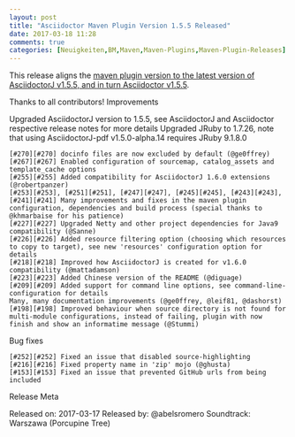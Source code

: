 ```yaml
---
layout: post
title: "Asciidoctor Maven Plugin Version 1.5.5 Released"
date: 2017-03-18 11:28
comments: true
categories: [Neuigkeiten,BM,Maven,Maven-Plugins,Maven-Plugin-Releases]
---
```

This release aligns the [maven plugin version to the latest version of AsciidoctorJ v1.5.5, and in turn Asciidoctor v1.5.5](https://github.com/asciidoctor/asciidoctor-maven-plugin).

Thanks to all contributors!
Improvements

Upgraded AsciidoctorJ version to 1.5.5, see AsciidoctorJ and Asciidoctor respective release notes for more details
Upgraded JRuby to 1.7.26, note that using AsciidoctorJ-pdf v1.5.0-alpha.14 requires JRuby 9.1.8.0

    [#270][#270] docinfo files are now excluded by default (@ge0ffrey)
    [#267][#267] Enabled configuration of sourcemap, catalog_assets and template_cache options
    [#255][#255] Added compatibility for AsciidoctorJ 1.6.0 extensions (@robertpanzer)
    [#253][#253], [#251][#251], [#247][#247], [#245][#245], [#243][#243], [#241][#241] Many improvements and fixes in the maven plugin configuration, dependencies and build process (special thanks to @khmarbaise for his patience)
    [#227][#227] Upgraded Netty and other project dependencies for Java9 compatibility (@Sanne)
    [#226][#226] Added resource filtering option (choosing which resources to copy to target), see new 'resources' configuration option for details
    [#218][#218] Improved how AsciidoctorJ is created for v1.6.0 compatibility (@mattadamson)
    [#223][#223] Added Chinese version of the README (@diguage)
    [#209][#209] Added support for command line options, see command-line-configuration for details
    Many, many documentation improvements (@ge0ffrey, @leif81, @dashorst)
    [#198][#198] Improved behaviour when source directory is not found for multi-module configurations, instead of failing, plugin with now finish and show an informatime message (@Stummi)

Bug fixes

    [#252][#252] Fixed an issue that disabled source-highlighting
    [#216][#216] Fixed property name in 'zip' mojo (@ghusta)
    [#153][#153] Fixed an issue that prevented GitHub urls from being included

Release Meta

Released on: 2017-03-17
Released by: @abelsromero
Soundtrack: Warszawa (Porcupine Tree)

[#153]: https://github.com/asciidoctor/asciidoctor-maven-plugin/issues/153
[#198]: https://github.com/asciidoctor/asciidoctor-maven-plugin/issues/198
[#209]: https://github.com/asciidoctor/asciidoctor-maven-plugin/issues/209
[#216]: https://github.com/asciidoctor/asciidoctor-maven-plugin/issues/216
[#218]: https://github.com/asciidoctor/asciidoctor-maven-plugin/issues/218
[#223]: https://github.com/asciidoctor/asciidoctor-maven-plugin/issues/223
[#226]: https://github.com/asciidoctor/asciidoctor-maven-plugin/issues/226
[#227]: https://github.com/asciidoctor/asciidoctor-maven-plugin/issues/227
[#241]: https://github.com/asciidoctor/asciidoctor-maven-plugin/issues/241
[#243]: https://github.com/asciidoctor/asciidoctor-maven-plugin/issues/243
[#244]: https://github.com/asciidoctor/asciidoctor-maven-plugin/issues/244
[#245]: https://github.com/asciidoctor/asciidoctor-maven-plugin/issues/245
[#247]: https://github.com/asciidoctor/asciidoctor-maven-plugin/issues/247
[#251]: https://github.com/asciidoctor/asciidoctor-maven-plugin/issues/251
[#252]: https://github.com/asciidoctor/asciidoctor-maven-plugin/issues/252
[#253]: https://github.com/asciidoctor/asciidoctor-maven-plugin/issues/253
[#255]: https://github.com/asciidoctor/asciidoctor-maven-plugin/issues/255
[#267]: https://github.com/asciidoctor/asciidoctor-maven-plugin/issues/267
[#270]: https://github.com/asciidoctor/asciidoctor-maven-plugin/issues/270
[#255]: https://github.com/asciidoctor/asciidoctor-maven-plugin/issues/255
[#255]: https://github.com/asciidoctor/asciidoctor-maven-plugin/issues/255
